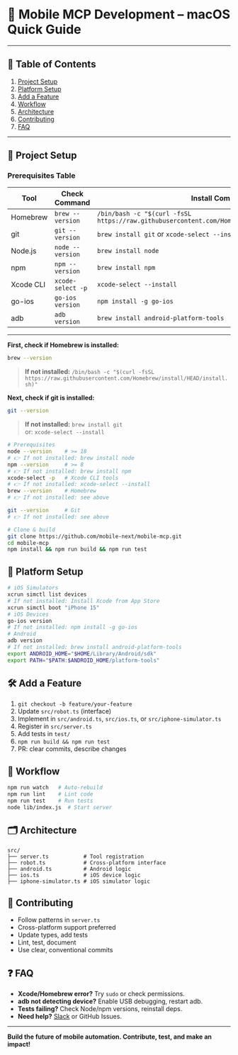 # 📱 Mobile MCP Development – macOS Quick Guide

---

## 📑 Table of Contents
1. [Project Setup](#project-setup)
2. [Platform Setup](#platform-setup)
3. [Add a Feature](#add-a-feature)
4. [Workflow](#workflow)
5. [Architecture](#architecture)
6. [Contributing](#contributing)
7. [FAQ](#faq)

---

## 🚀 Project Setup

### Prerequisites Table

| Tool         | Check Command         | Install Command                        |
|--------------|----------------------|----------------------------------------|
| Homebrew     | `brew --version`     | `/bin/bash -c "$(curl -fsSL https://raw.githubusercontent.com/Homebrew/install/HEAD/install.sh)"` |
| git          | `git --version`      | `brew install git` or `xcode-select --install` |
| Node.js      | `node --version`     | `brew install node`                    |
| npm          | `npm --version`      | `brew install npm`                     |
| Xcode CLI    | `xcode-select -p`    | `xcode-select --install`               |
| go-ios       | `go-ios version`     | `npm install -g go-ios`                |
| adb          | `adb version`        | `brew install android-platform-tools`   |

---

**First, check if Homebrew is installed:**
```bash
brew --version
```
> **If not installed:**
> `/bin/bash -c "$(curl -fsSL https://raw.githubusercontent.com/Homebrew/install/HEAD/install.sh)"`

**Next, check if git is installed:**
```bash
git --version
```
> **If not installed:**
> `brew install git`  
> or: `xcode-select --install`

```bash
# Prerequisites
node --version    # >= 18
# 👉 If not installed: brew install node
npm --version     # >= 8
# 👉 If not installed: brew install npm
xcode-select -p   # Xcode CLI tools
# 👉 If not installed: xcode-select --install
brew --version    # Homebrew
# 👉 If not installed: see above

git --version     # Git
# 👉 If not installed: see above

# Clone & build
git clone https://github.com/mobile-next/mobile-mcp.git
cd mobile-mcp
npm install && npm run build && npm run test
```

## 📱 Platform Setup
```bash
# iOS Simulators
xcrun simctl list devices
# If not installed: Install Xcode from App Store
xcrun simctl boot "iPhone 15"
# iOS Devices
go-ios version
# If not installed: npm install -g go-ios
# Android
adb version
# If not installed: brew install android-platform-tools
export ANDROID_HOME="$HOME/Library/Android/sdk"
export PATH="$PATH:$ANDROID_HOME/platform-tools"
```

## 🛠️ Add a Feature
1. `git checkout -b feature/your-feature`
2. Update `src/robot.ts` (interface)
3. Implement in `src/android.ts`, `src/ios.ts`, or `src/iphone-simulator.ts`
4. Register in `src/server.ts`
5. Add tests in `test/`
6. `npm run build && npm run test`
7. PR: clear commits, describe changes

## 🔄 Workflow
```bash
npm run watch   # Auto-rebuild
npm run lint    # Lint code
npm run test    # Run tests
node lib/index.js  # Start server
```

## 🗂️ Architecture
```
src/
├── server.ts           # Tool registration
├── robot.ts            # Cross-platform interface
├── android.ts          # Android logic
├── ios.ts              # iOS device logic
├── iphone-simulator.ts # iOS simulator logic
```

## 🤝 Contributing
- Follow patterns in `server.ts`
- Cross-platform support preferred
- Update types, add tests
- Lint, test, document
- Use clear, conventional commits

## ❓ FAQ
- **Xcode/Homebrew error?** Try `sudo` or check permissions.
- **adb not detecting device?** Enable USB debugging, restart adb.
- **Tests failing?** Check Node/npm versions, reinstall deps.
- **Need help?** [Slack](http://mobilenexthq.com/join-slack) or GitHub Issues.

---
**Build the future of mobile automation. Contribute, test, and make an impact!** 